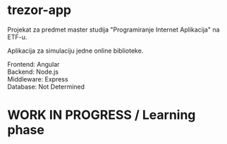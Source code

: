 # trezor-app
Projekat za predmet master studija "Programiranje Internet Aplikacija" na ETF-u.  

Aplikacija za simulaciju jedne online biblioteke.  

Frontend: Angular  
Backend: Node.js  
Middleware: Express  
Database: Not Determined  

# WORK IN PROGRESS / Learning phase
